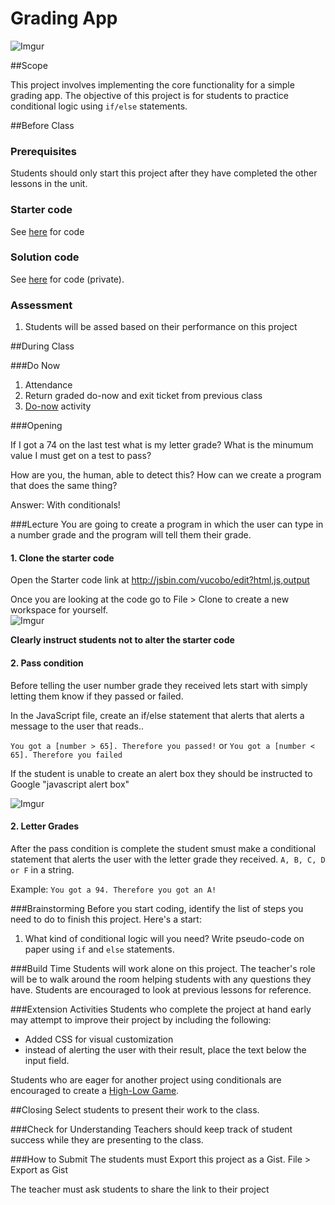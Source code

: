 # Grading App

![Imgur](http://i.imgur.com/NOJFDtBl.jpg)

##Scope

This project involves implementing the core functionality for a simple grading app. The objective of this project is for students to practice conditional logic using `if/else` statements.
 
##Before Class

### Prerequisites
Students should only start this project after they have completed the other lessons in the unit.

### Starter code

See [here](http://jsbin.com/vucobo/edit?html,js,output) for code

### Solution code

See [here]() for code (private).

### Assessment

1. Students will be assed based on their performance on this project

##During Class

###Do Now

1. Attendance
2. Return graded do-now and exit ticket from previous class
3. [Do-now](do_now.md) activity

###Opening

If I got a 74 on the last test what is my letter grade?
What is the minumum value I must get on a test to pass?

How are you, the human, able to detect this? How can we create a program that does the same thing?

Answer: With conditionals!

###Lecture
You are going to create a program in which the user can type in a number grade and the program will tell them their grade.

#### 1. Clone the starter code

Open the Starter code link at http://jsbin.com/vucobo/edit?html,js,output

Once you are looking at the code go to File > Clone to create a new workspace for yourself.  
![Imgur](http://i.imgur.com/Wt5iMBpm.png)

**Clearly instruct students not to alter the starter code**

#### 2. Pass condition

Before telling the user number grade they received lets start with simply letting them know if they passed or failed. 

In the JavaScript file, create an if/else statement that alerts that alerts a message to the user that reads..

`You got a [number > 65]. Therefore you passed!`
or
`You got a [number < 65]. Therefore you failed`

If the student is unable to create an alert box they should be instructed to Google "javascript alert box"

![Imgur](http://i.imgur.com/lc6gBmWl.png)

#### 2. Letter Grades

After the pass condition is complete the student smust make a conditional statement that alerts the user with the letter grade they received. `A, B, C, D or F` in a string. 
 
Example: `You got a 94. Therefore you got an A!`

###Brainstorming
Before you start coding, identify the list of steps you need to do to finish this project. Here's a start:

1. What kind of conditional logic will you need? Write pseudo-code on paper using `if` and `else` statements.


###Build Time
Students will work alone on this project. The teacher's role will be to walk around the room helping students with any questions they have. Students are encouraged to look at previous lessons for reference.

###Extension Activities
Students who complete the project at hand early may attempt to improve their project by including the following:  

* Added CSS for visual customization
* instead of alerting the user with their result, place the text below the input field.

Students who are eager for another project using conditionals are encouraged to create a [High-Low Game](http://www.funbrain.com/cgi-bin/gn.cgi?A1=s&A2=10&A3=1).


##Closing
Select students to present their work to the class.

###Check for Understanding
Teachers should keep track of student success while they are presenting to the class.

###How to Submit
The students must Export this project as a Gist.
File > Export as Gist

The teacher must ask students to share the link to their project
